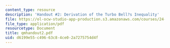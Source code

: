 ```yaml
---
content_type: resource
description: 'Handout #2: Derivation of the Turbo Bell?s Inequality'
file: https://ol-ocw-studio-app-production.s3.amazonaws.com/courses/24-111-philosophy-of-quantum-mechanics-spring-2005/d6199e55c49663c84ce02a7275754d4f_qmhandout2.pdf
file_type: application/pdf
resourcetype: Document
title: qmhandout2.pdf
uid: d6199e55-c496-63c8-4ce0-2a7275754d4f
---
```

